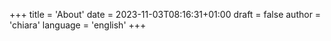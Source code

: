 +++
title = 'About'
date = 2023-11-03T08:16:31+01:00
draft = false
author = 'chiara'
language = 'english'
+++
